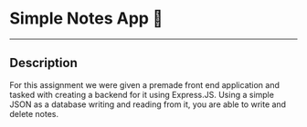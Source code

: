 # Simple Notes App 📒
---
## Description
For this assignment we were given a premade front end application and 
tasked with creating a backend for it using Express.JS. Using a simple
JSON as a database writing and reading from it, you are able to 
write and delete notes.
